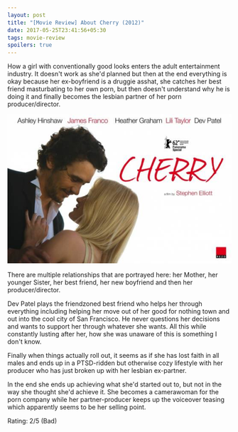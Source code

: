 ```yaml
---
layout: post
title: "[Movie Review] About Cherry (2012)"
date: 2017-05-25T23:41:56+05:30
tags: movie-review
spoilers: true
---
```


How a girl with conventionally good looks enters the adult entertainment industry.
It doesn't work as she'd planned but then at the end everything is okay because her ex-boyfriend is a druggie asshat, she catches her best friend masturbating to her own porn, but then doesn't understand why he is doing it and finally becomes the lesbian partner of her porn producer/director.

![About Cherry (2012)](/img/movie-poster-about-cherry-2012.jpg 'About Cherry (2012)')

There are multiple relationships that are portrayed here: her Mother, her younger Sister, her best friend, her new boyfriend and then her producer/director.

Dev Patel plays the friendzoned best friend who helps her through everything including helping her move out of her good for nothing town and out into the cool city of San Francisco.
He never questions her decisions and wants to support her through whatever she wants.
All this while constantly lusting after her, how she was unaware of this is something I don't know.

Finally when things actually roll out, it seems as if she has lost faith in all males and ends up in a PTSD-ridden but otherwise cozy lifestyle with her producer who has just broken up with her lesbian ex-partner.

In the end she ends up achieving what she'd started out to, but not in the way she thought she'd achieve it.
She becomes a camerawoman for the porn company while her partner-producer keeps up the voiceover teasing which apparently seems to be her selling point.

Rating: 2/5 (Bad)
